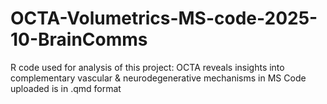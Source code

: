 # OCTA-Volumetrics-MS-code-2025-10-BrainComms
R code used for analysis of this project: OCTA reveals insights into complementary vascular &amp; neurodegenerative mechanisms in MS
Code uploaded is in .qmd format
